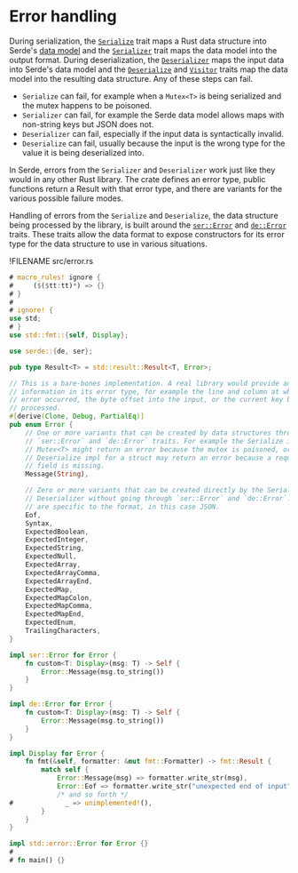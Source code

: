 # Error handling

During serialization, the [`Serialize`] trait maps a Rust data structure into
Serde's [data model] and the [`Serializer`] trait maps the data model into the
output format. During deserialization, the [`Deserializer`] maps the input data
into Serde's data model and the [`Deserialize`] and [`Visitor`] traits map the
data model into the resulting data structure. Any of these steps can fail.

- `Serialize` can fail, for example when a `Mutex<T>` is being serialized and
  the mutex happens to be poisoned.
- `Serializer` can fail, for example the Serde data model allows maps with
  non-string keys but JSON does not.
- `Deserializer` can fail, especially if the input data is syntactically
  invalid.
- `Deserialize` can fail, usually because the input is the wrong type for the
  value it is being deserialized into.

In Serde, errors from the `Serializer` and `Deserializer` work just like they
would in any other Rust library. The crate defines an error type, public
functions return a Result with that error type, and there are variants for the
various possible failure modes.

Handling of errors from the `Serialize` and `Deserialize`, the data structure
being processed by the library, is built around the [`ser::Error`] and
[`de::Error`] traits. These traits allow the data format to expose constructors
for its error type for the data structure to use in various situations.

[`Deserialize`]: https://docs.serde.rs/serde/trait.Deserialize.html
[`Deserializer`]: https://docs.serde.rs/serde/trait.Deserializer.html
[`Serialize`]: https://docs.serde.rs/serde/trait.Serialize.html
[`Serializer`]: https://docs.serde.rs/serde/ser/trait.Serializer.html
[`Visitor`]: https://docs.serde.rs/serde/de/trait.Visitor.html
[`de::Error`]: https://docs.serde.rs/serde/de/trait.Error.html
[`ser::Error`]: https://docs.serde.rs/serde/ser/trait.Error.html
[data model]: data-model.md

!FILENAME src/error.rs
```rust
# macro_rules! ignore {
#     ($($tt:tt)*) => {}
# }
#
# ignore! {
use std;
# }
use std::fmt::{self, Display};

use serde::{de, ser};

pub type Result<T> = std::result::Result<T, Error>;

// This is a bare-bones implementation. A real library would provide additional
// information in its error type, for example the line and column at which the
// error occurred, the byte offset into the input, or the current key being
// processed.
#[derive(Clone, Debug, PartialEq)]
pub enum Error {
    // One or more variants that can be created by data structures through the
    // `ser::Error` and `de::Error` traits. For example the Serialize impl for
    // Mutex<T> might return an error because the mutex is poisoned, or the
    // Deserialize impl for a struct may return an error because a required
    // field is missing.
    Message(String),

    // Zero or more variants that can be created directly by the Serializer and
    // Deserializer without going through `ser::Error` and `de::Error`. These
    // are specific to the format, in this case JSON.
    Eof,
    Syntax,
    ExpectedBoolean,
    ExpectedInteger,
    ExpectedString,
    ExpectedNull,
    ExpectedArray,
    ExpectedArrayComma,
    ExpectedArrayEnd,
    ExpectedMap,
    ExpectedMapColon,
    ExpectedMapComma,
    ExpectedMapEnd,
    ExpectedEnum,
    TrailingCharacters,
}

impl ser::Error for Error {
    fn custom<T: Display>(msg: T) -> Self {
        Error::Message(msg.to_string())
    }
}

impl de::Error for Error {
    fn custom<T: Display>(msg: T) -> Self {
        Error::Message(msg.to_string())
    }
}

impl Display for Error {
    fn fmt(&self, formatter: &mut fmt::Formatter) -> fmt::Result {
        match self {
            Error::Message(msg) => formatter.write_str(msg),
            Error::Eof => formatter.write_str("unexpected end of input"),
            /* and so forth */
#             _ => unimplemented!(),
        }
    }
}

impl std::error::Error for Error {}
#
# fn main() {}
```
